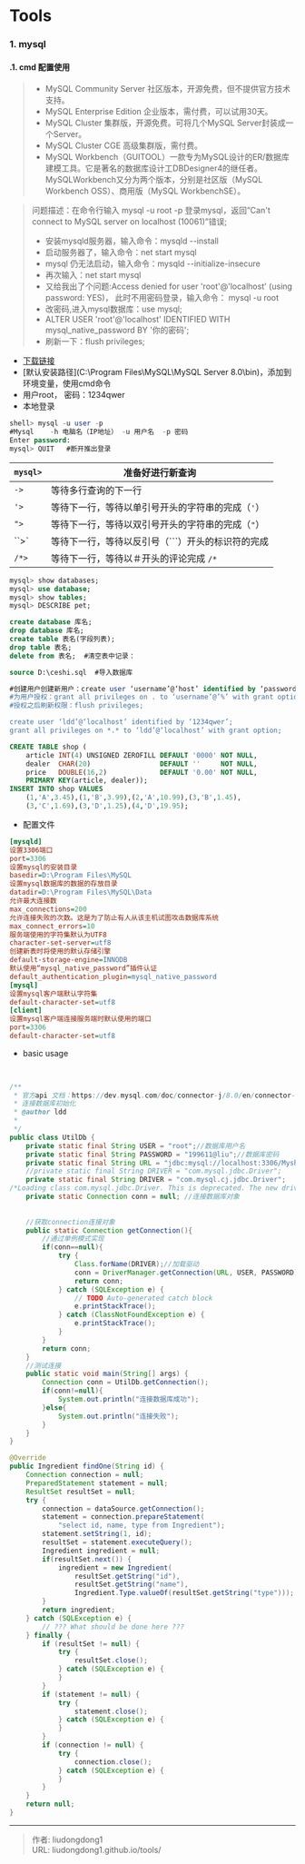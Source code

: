 # Tools


### 1. mysql

#### .1. cmd 配置使用

> - MySQL Community Server 社区版本，开源免费，但不提供官方技术支持。
> - MySQL Enterprise Edition 企业版本，需付费，可以试用30天。
> - MySQL Cluster 集群版，开源免费。可将几个MySQL Server封装成一个Server。
> - MySQL Cluster CGE 高级集群版，需付费。
> - MySQL Workbench（GUITOOL）一款专为MySQL设计的ER/数据库建模工具。它是著名的数据库设计工DBDesigner4的继任者。MySQLWorkbench又分为两个版本，分别是社区版（MySQL Workbench OSS）、商用版（MySQL WorkbenchSE）。

> 问题描述：在命令行输入 mysql -u root -p 登录mysql，返回”Can't connect to MySQL server on localhost (10061)”错误;
>
> - 安装mysqld服务器，输入命令：mysqld --install
> - 启动服务器了，输入命令：net start mysql
> - mysql 仍无法启动，输入命令：mysqld --initialize-insecure
> - 再次输入：net start mysql
> - 又给我出了个问题:Access denied for user 'root'@'localhost' (using password: YES)， 此时不用密码登录，输入命令： mysql -u root
> - 改密码,进入mysql数据库：use mysql;
> - ALTER USER 'root'@'localhost' IDENTIFIED WITH mysql_native_password BY '你的密码';  
> - 刷新一下：flush privileges;

- [下载链接](https://dev.mysql.com/downloads/file/?id=505213)
- [默认安装路径](C:\Program Files\MySQL\MySQL Server 8.0\bin)，添加到环境变量，使用cmd命令
- 用户root， 密码：1234qwer
- 本地登录

```sql
shell> mysql -u user -p
#Mysql    -h 电脑名（IP地址） -u 用户名  -p 密码
Enter password:
mysql> QUIT   #断开推出登录
```

| `mysql>` | 准备好进行新查询                                  |
| -------- | ------------------------------------------------- |
| `->`     | 等待多行查询的下一行                              |
| `'>`     | 等待下一行，等待以单引号开头的字符串的完成（`'`） |
| `">`     | 等待下一行，等待以双引号开头的字符串的完成（`"`） |
| ``>`     | 等待下一行，等待以反引号（```）开头的标识符的完成 |
| `/*>`    | 等待下一行，等待以＃开头的评论完成 `/*`           |

```sql
mysql> show databases;
mysql> use database;
mysql> show tables;
mysql> DESCRIBE pet;

create database 库名;
drop database 库名;
create table 表名(字段列表);
drop table 表名;
delete from 表名;  #清空表中记录：

source D:\ceshi.sql  #导入数据库

#创建用户创建新用户：create user ‘username’@‘host’ identified by ‘password’; 其中username为自定义的用户名；host为登录域名，host为’%'时表示为 任意IP，为localhost时表示本机，或者填写指定的IP地址；paasword为密码
#为用户授权：grant all privileges on . to ‘username’@’%’ with grant option; 其中*.第一个表示所有数据库，第二个表示所有数据表，如果不想授权全部那就把对应的写成相应数据库或者数据表；username为指定的用户；%为该用户登录的域名
#授权之后刷新权限：flush privileges;

create user ‘ldd’@‘localhost’ identified by ‘1234qwer’;
grant all privileges on *.* to ‘ldd’@‘localhost’ with grant option;
```

```sql
CREATE TABLE shop (
    article INT(4) UNSIGNED ZEROFILL DEFAULT '0000' NOT NULL,
    dealer  CHAR(20)                 DEFAULT ''     NOT NULL,
    price   DOUBLE(16,2)             DEFAULT '0.00' NOT NULL,
    PRIMARY KEY(article, dealer));
INSERT INTO shop VALUES
    (1,'A',3.45),(1,'B',3.99),(2,'A',10.99),(3,'B',1.45),
    (3,'C',1.69),(3,'D',1.25),(4,'D',19.95);
```

- 配置文件

```ini
[mysqld]
设置3306端口
port=3306
设置mysql的安装目录
basedir=D:\Program Files\MySQL
设置mysql数据库的数据的存放目录
datadir=D:\Program Files\MySQL\Data
允许最大连接数
max_connections=200
允许连接失败的次数。这是为了防止有人从该主机试图攻击数据库系统
max_connect_errors=10
服务端使用的字符集默认为UTF8
character-set-server=utf8
创建新表时将使用的默认存储引擎
default-storage-engine=INNODB
默认使用“mysql_native_password”插件认证
default_authentication_plugin=mysql_native_password
[mysql]
设置mysql客户端默认字符集
default-character-set=utf8
[client]
设置mysql客户端连接服务端时默认使用的端口
port=3306
default-character-set=utf8
```

- basic usage

```java
 
 
/**
 * 官方api 文档：https://dev.mysql.com/doc/connector-j/8.0/en/connector-j-examples.html
 * 连接数据库初始化
 * @author ldd
 *
 */
public class UtilDb {
	private static final String USER = "root";//数据库用户名
	private static final String PASSWORD = "199611@liu";//数据库密码
	private static final String URL = "jdbc:mysql://localhost:3306/MyshoppingSystem?useUnicode=true&characterEncoding=UTF-8&characterSetResults=utf8&serverTimezone=GMT";//数据库url
	//private static final String DRIVER = "com.mysql.jdbc.Driver";
	private static final String DRIVER = "com.mysql.cj.jdbc.Driver";
/*Loading class com.mysql.jdbc.Driver. This is deprecated. The new driver class is com.mysql.cj.jdbc.Driver. The driver is automatically registered via the SPI and manual loading of the driver class is generally unnecessary.*/
	private static Connection conn = null; //连接数据库对象
 
	
	//获取connection连接对象
	public static Connection getConnection(){
		//通过单例模式实现
		if(conn==null){
			try {
				Class.forName(DRIVER);//加载驱动
				conn = DriverManager.getConnection(URL, USER, PASSWORD);
				return conn;
			} catch (SQLException e) {
				// TODO Auto-generated catch block
				e.printStackTrace();
			} catch (ClassNotFoundException e) {
				e.printStackTrace();
			}
		}
		return conn;
	}
	//测试连接
	public static void main(String[] args) {
		Connection conn = UtilDb.getConnection();
		if(conn!=null){
			System.out.println("连接数据库成功");
		}else{
			System.out.println("连接失败");
		}
	}	
}
```

```java
@Override
public Ingredient findOne(String id) {
    Connection connection = null;
    PreparedStatement statement = null;
    ResultSet resultSet = null;
    try {
        connection = dataSource.getConnection();
        statement = connection.prepareStatement(
            "select id, name, type from Ingredient");
        statement.setString(1, id);
        resultSet = statement.executeQuery();
        Ingredient ingredient = null;
        if(resultSet.next()) {
            ingredient = new Ingredient(
                resultSet.getString("id"),
                resultSet.getString("name"),
                Ingredient.Type.valueOf(resultSet.getString("type")));
        }
        return ingredient;
    } catch (SQLException e) {
        // ??? What should be done here ???
    } finally {
        if (resultSet != null) {
            try {
                resultSet.close();
            } catch (SQLException e) {
            }
        }
        if (statement != null) {
            try {
                statement.close();
            } catch (SQLException e) {
            }
        }
        if (connection != null) {
            try {
                connection.close();
            } catch (SQLException e) {
            }
        }
    }
    return null;
}
```


---

> 作者: liudongdong1  
> URL: liudongdong1.github.io/tools/  


